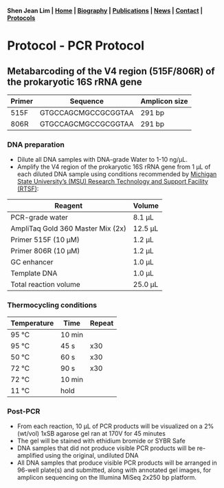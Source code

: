 **Shen Jean Lim | [Home](https://shenjean.github.io) | [Biography](bio.md) | [Publications](pubs.md) | [News](news.md) | [Contact](contact.md) | [Protocols](protocols.md)**

# Protocol - PCR Protocol 
## Metabarcoding of the V4 region (515F/806R) of the prokaryotic 16S rRNA gene

| Primer | Sequence |	Amplicon size | 
| ------ | -------- | ------------ |
| 515F | GTGCCAGCMGCCGCGGTAA | 291 bp |
| 806R | GTGCCAGCMGCCGCGGTAA | 291 bp | 

### DNA preparation
- Dilute all DNA samples with DNA-grade Water to 1-10 ng/µL.
- Amplify the V4 region of the prokaryotic 16S rRNA gene from 1 µL of each diluted DNA sample using conditions recommended by [Michigan State University’s (MSU) Research Technology and Support Facility (RTSF)](https://rtsf.natsci.msu.edu/genomics/technical-documents/amplicon-metagenomic-guide.aspx):

| Reagent | Volume |
| ------- | ------ |
| PCR-grade water |	8.1 µL |
| AmpliTaq Gold 360 Master Mix (2x)	| 12.5 µL |
| Primer 515F (10 µM)	| 1.2 µL |
| Primer 806R (10 µM)	| 1.2 µL |
| GC enhancer	| 1.0 µL |
| Template DNA	| 1.0 µL |
| Total reaction volume	| 25.0 µL |

### Thermocycling conditions

| Temperature |	Time |	Repeat |
| ------- | ------ | ------ | 
| 95 °C	| 10 min	|
| 95 °C	| 45 s | x30 |
| 50 °C	| 60 s | x30 |
| 72 °C	| 90 s | x30 |
| 72 °C	| 10 min | |	
| 11 °C	| hold	| |

### Post-PCR

- From each reaction, 10 µL of PCR products will be visualized on a 2% (wt/vol) 1xSB agarose gel ran at 170V for 45 minutes
- The gel will be stained with ethidium bromide or SYBR Safe
- DNA samples that did not produce visible PCR products will be re-amplified using the original, undiluted DNA
- All DNA samples that produce visible PCR products will be arranged in 96-well plate(s) and submitted, along with annotated gel images, for amplicon sequencing on the Illumina MiSeq 2x250 bp platform.
